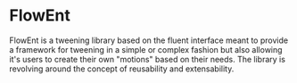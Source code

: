 # FlowEnt
FlowEnt is a tweening library based on the fluent interface meant to provide a framework for tweening in a simple or complex fashion but also allowing it's users to create their own "motions" based on their needs.
The library is revolving around the concept of reusability and extensability.
